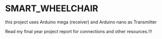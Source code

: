 # SMART_WHEELCHAIR
this project uses Arduino mega (receiver)  and Arduino nano as Transmitter 


Read my final year project report for connections and other resources.!!!
